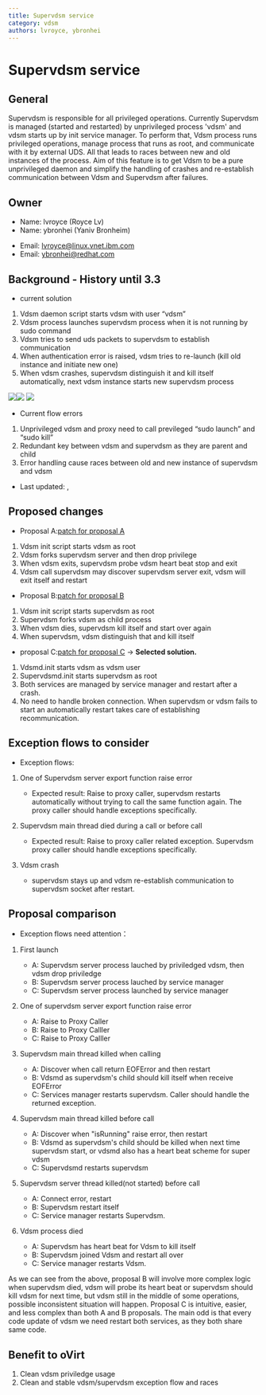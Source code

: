 ```yaml
---
title: Supervdsm service
category: vdsm
authors: lvroyce, ybronhei
---
```


# Supervdsm service

## General

Supervdsm is responsible for all privileged operations. Currently Supervdsm is managed (started and restarted) by unprivileged process 'vdsm' and vdsm starts up by init service manager. To perform that, Vdsm process runs privileged operations, manage process that runs as root, and communicate with it by external UDS. All that leads to races between new and old instances of the process. Aim of this feature is to get Vdsm to be a pure unprivileged daemon and simplify the handling of crashes and re-establish communication between Vdsm and Supervdsm after failures.

## Owner

*   Name: lvroyce (Royce Lv)
*   Name: ybronhei (Yaniv Bronheim)

<!-- -->

*   Email: <lvroyce@linux.vnet.ibm.com>
*   Email: <ybronhei@redhat.com>

## Background - History until 3.3

*   current solution

1.  Vdsm daemon script starts vdsm with user “vdsm”
2.  Vdsm process launches supervdsm process when it is not running by sudo command
3.  Vdsm tries to send uds packets to supervdsm to establish communication
4.  When authentication error is raised, vdsm tries to re-launch (kill old instance and initiate new one)
5.  When vdsm crashes, supervdsm distinguish it and kill itself automatically, next vdsm instance starts new supervdsm process

![](/images/wiki/First_launch.png)![](/images/wiki/Normal_call.png) ![](/images/wiki/Auth_error.png)

*   Current flow errors

1.  Unprivileged vdsm and proxy need to call previleged “sudo launch” and “sudo kill”
2.  Redundant key between vdsm and supervdsm as they are parent and child
3.  Error handling cause races between old and new instance of supervdsm and vdsm

*   Last updated: ,

## Proposed changes

*   Proposal A:[patch for proposal A](http://gerrit.ovirt.org/gitweb?p=vdsm.git;a=commit;h=976dbb13e6cd8136b12ed58ccd2a5176b730bddf)

1.  Vdsm init script starts vdsm as root
2.  Vdsm forks supervdsm server and then drop privilege
3.  When vdsm exits, supervdsm probe vdsm heart beat stop and exit
4.  Vdsm call supervdsm may discover supervdsm server exit, vdsm will exit itself and restart

*   Proposal B:[patch for proposal B](http://gerrit.ovirt.org/gitweb?p=vdsm.git;a=commit;h=033ef4bc73dbbb36dd8180049626e7f4cde56334)

1.  Vdsm init script starts supervdsm as root
2.  Supervdsm forks vdsm as child process
3.  When vdsm dies, supervdsm kill itself and start over again
4.  When supervdsm, vdsm distinguish that and kill itself

*   proposal C:[patch for proposal C](http://gerrit.ovirt.org/#/c/11051/) -> **Selected solution.**

1.  Vdsmd.init starts vdsm as vdsm user
2.  Supervdsmd.init starts supervdsm as root
3.  Both services are managed by service manager and restart after a crash.
4.  No need to handle broken connection. When supervdsm or vdsm fails to start an automatically restart takes care of establishing recommunication.

## Exception flows to consider

*   Exception flows:

1.  One of Supervdsm server export function raise error
    -   Expected result: Raise to proxy caller, supervdsm restarts automatically without trying to call the same function again. The proxy caller should handle exceptions specifically.

2.  Supervdsm main thread died during a call or before call
    -   Expected result: Raise to proxy caller related exception. Supervdsm proxy caller should handle exceptions specifically.

3.  Vdsm crash
    -   supervdsm stays up and vdsm re-establish communication to supervdsm socket after restart.

## Proposal comparison

*   Exception flows need attention：

1.  First launch
    -   A: Supervdsm server process lauched by priviledged vdsm, then vdsm drop priviledge
    -   B: Supervdsm server process lauched by service manager
    -   C: Supervdsm server process launched by service manager

2.  One of supervdsm server export function raise error
    -   A: Raise to Proxy Caller
    -   B: Raise to Proxy Calller
    -   C: Raise to Proxy Calller

3.  Supervdsm main thread killed when calling
    -   A: Discover when call return EOFError and then restart
    -   B: Vdsmd as supervdsm's child should kill itself when receive EOFError
    -   C: Services manager restarts supervdsm. Caller should handle the returned exception.

4.  Supervdsm main thread killed before call
    -   A: Discover when "isRunning" raise error, then restart
    -   B: Vdsmd as supervdsm's child should be killed when next time supervdsm start, or vdsmd also has a heart beat scheme for super vdsm
    -   C: Supervdsmd restarts supervdsm

5.  Supervdsm server thread killed(not started) before call
    -   A: Connect error, restart
    -   B: Supervdsm restart itself
    -   C: Service manager restarts Supervdsm.

6.  Vdsm process died
    -   A: Supervdsm has heart beat for Vdsm to kill itself
    -   B: Supervdsm joined Vdsm and restart all over
    -   C: Service manager restarts Vdsm.

As we can see from the above, proposal B will involve more complex logic when supervdsm died, vdsm will probe its heart beat or supervdsm should kill vdsm for next time, but vdsm still in the middle of some operations, possible inconsistent situation will happen. Proposal C is intuitive, easier, and less complex than both A and B proposals. The main odd is that every code update of vdsm we need restart both services, as they both share same code.

## Benefit to oVirt

1.  Clean vdsm priviledge usage
2.  Clean and stable vdsm/supervdsm exception flow and races

